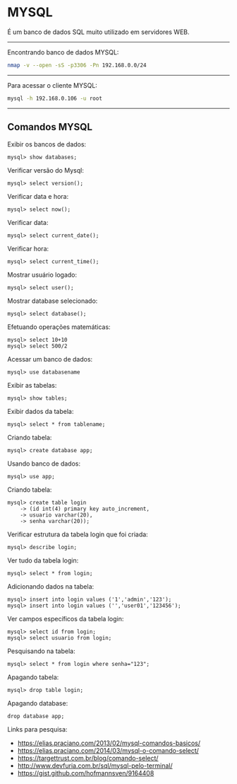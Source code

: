 # MYSQL

É um banco de dados SQL muito utilizado em servidores WEB.

---

Encontrando banco de dados MYSQL:

```bash
nmap -v --open -sS -p3306 -Pn 192.168.0.0/24
```

---

Para acessar o cliente MYSQL:

```bash
mysql -h 192.168.0.106 -u root
```

---

## Comandos MYSQL

Exibir os bancos de dados:

```mysql
mysql> show databases;
```

Verificar versão do Mysql:

```mysql
mysql> select version();
```

Verificar data e hora:

```mysql
mysql> select now();
```

Verificar data:

```mysql
mysql> select current_date();
```

Verificar hora:

```mysql
mysql> select current_time();
```

Mostrar usuário logado:

```mysql
mysql> select user();
```

Mostrar database selecionado:

```mysql
mysql> select database();
```

Efetuando operações matemáticas:

```mysql
mysql> select 10+10
mysql> select 500/2
```

Acessar um banco de dados:

```mysql
mysql> use databasename
```

Exibir as tabelas:

```mysql
mysql> show tables;
```

Exibir dados da tabela:

```mysql
mysql> select * from tablename;
```

Criando tabela:

```mysql
mysql> create database app;
```

Usando banco de dados:

```mysql
mysql> use app;
```

Criando tabela:

```mysql
mysql> create table login
    -> (id int(4) primary key auto_increment,
    -> usuario varchar(20),
    -> senha varchar(20));
```

Verificar estrutura da tabela login que foi criada:

```mysql
mysql> describe login;
```

Ver tudo da tabela login:

```mysql
mysql> select * from login;
```

Adicionando dados na tabela:

```mysql
mysql> insert into login values ('1','admin','123');
mysql> insert into login values ('','user01','123456');
```

Ver campos específicos da tabela login:

```mysql
mysql> select id from login;
mysql> select usuario from login;
```

Pesquisando na tabela:

```mysql
mysql> select * from login where senha="123";
```

Apagando tabela:

```mysql
mysql> drop table login;
```

Apagando database:

```mysql
drop database app;
```

Links para pesquisa:

- <https://elias.praciano.com/2013/02/mysql-comandos-basicos/>  
- <https://elias.praciano.com/2014/03/mysql-o-comando-select/>
- <https://targettrust.com.br/blog/comando-select/>
- <http://www.devfuria.com.br/sql/mysql-pelo-terminal/>
- <https://gist.github.com/hofmannsven/9164408>
